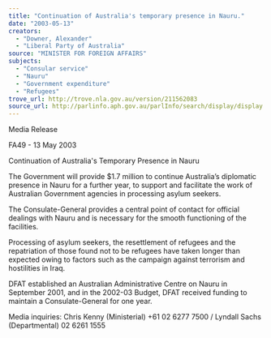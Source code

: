 ```yaml
---
title: "Continuation of Australia's temporary presence in Nauru."
date: "2003-05-13"
creators:
  - "Downer, Alexander"
  - "Liberal Party of Australia"
source: "MINISTER FOR FOREIGN AFFAIRS"
subjects:
  - "Consular service"
  - "Nauru"
  - "Government expenditure"
  - "Refugees"
trove_url: http://trove.nla.gov.au/version/211562083
source_url: http://parlinfo.aph.gov.au/parlInfo/search/display/display.w3p;query=Id%3A%22media/pressrel/UEB96%22
---
```


 

 Media Release

 FA49 - 13 May 2003

 Continuation of Australia's Temporary  Presence in Nauru

 The Government will provide $1.7 million to continue Australia’s  diplomatic presence in Nauru for a further year, to support and  facilitate the work of Australian Government agencies in  processing asylum seekers. 

 The Consulate-General provides a central point of contact for  official dealings with Nauru and is necessary for the smooth  functioning of the facilities. 

 Processing of asylum seekers, the resettlement of refugees and  the repatriation of those found not to be refugees have taken  longer than expected owing to factors such as the campaign  against terrorism and hostilities in Iraq. 

 DFAT established an Australian Administrative Centre on Nauru in  September 2001, and in the 2002-03 Budget, DFAT received  funding to maintain a Consulate-General for one year. 

 Media inquiries: Chris Kenny (Ministerial) +61 02 6277 7500 /  Lyndall Sachs (Departmental) 02 6261 1555

